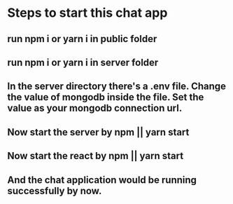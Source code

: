 # Steps to start this chat app

## run npm i or yarn i in public folder
## run npm i or yarn i in server folder
## In the server directory there's a .env file. Change the value of mongodb inside the file. Set the value as your mongodb connection url.
## Now start the server by npm || yarn start
## Now start the react by npm || yarn start
## And the chat application would be running successfully by now.
